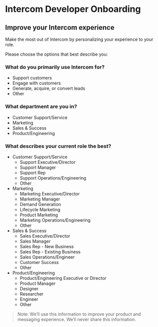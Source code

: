# Intercom Developer Onboarding

## Improve your Intercom experience

Make the most out of Intercom by personalizing your experience to your role.

Please choose the options that best describe you:

### What do you primarily use Intercom for?

- Support customers
- Engage with customers
- Generate, acquire, or convert leads
- Other

### What department are you in?

- Customer Support/Service
- Marketing
- Sales & Success
- Product/Engineering

### What describes your current role the best?

- Customer Support/Service
  - Support Executive/Director
  - Support Manager
  - Support Rep
  - Support Operations/Engineering
  - Other
- Marketing
  - Marketing Executive/Director
  - Marketing Manager
  - Demand Generation
  - Lifecycle Marketing
  - Product Marketing
  - Marketing Operations/Engineering
  - Other
- Sales & Success
  - Sales Executive/Director
  - Sales Manager
  - Sales Rep - New Business
  - Sales Rep - Existing Business
  - Sales Operations/Engineer
  - Customer Success
  - Other
- Product/Engineering
  - Product/Engineering Executive or Director
  - Product Manager
  - Designer
  - Researcher
  - Engineer
  - Other

> Note: We’ll use this information to improve your product and messaging experience. We’ll never share this information.

